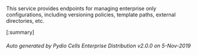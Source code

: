 






This service provides endpoints for managing enterprise only configurations, including versioning policies, template paths, external directories, etc.

[:summary]

###### Auto generated by Pydio Cells Enterprise Distribution v2.0.0 on 5-Nov-2019
